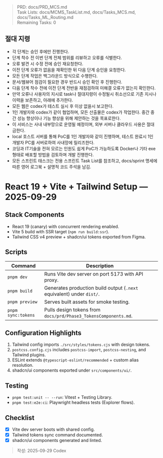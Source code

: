 > PRD: docs/PRD_MCS.md  
> Task Lists: docs/MCMS_TaskList.md, docs/Tasks_MCS.md, docs/Tasks_ML_Routing.md  
> Remaining Tasks: 0

## 절대 지령
- 각 단계는 승인 후에만 진행한다.
- 단계 착수 전 이번 단계 전체 범위를 리뷰하고 오류를 식별한다.
- 오류 발견 시 수정 전에 승인 재요청한다.
- 이전 단계 오류가 없음을 재확인한 뒤 다음 단계 승인을 요청한다.
- 모든 단계 작업은 백그라운드 방식으로 수행한다.
- 문서/웹뷰어 점검이 필요한 경우 반드시 승인 확인 후 진행한다.
- 다음 단계 착수 전에 이전 단계 전반을 재점검하여 미해결 오류가 없는지 확인한다.
- 만약 오류나 사용자의 지시로 task나 절대지령이 수정될시 취소선으로 기존 지시나 이력을 보존하고, 아래에 추가한다.
- 모든 웹은 codex가 테스트 실시 후 이상 없을시 보고한다.
- 1인 개발자와 codex가 같이 협업하며, 모든 산출물은 codex가 작업한다. 중간 중간 성능 향상이나 기능 향상을 위해 제안하는 것을 목표로한다.
- 이 서비스는 사내 내부망으로 운영될 예정이며, 외부 서버나 클라우드 사용은 절대 금한다.
- local 호스트 서버를 통해 PoC를 1인 개발자와 같이 진행하며, 테스트 완료시 1인 개발자 PC를 서버로하여 사내망에 릴리즈한다.
- 코딩과 IT기술을 전혀 모르는 인원도 쉽게 PoC가 가능하도록 Docker나 기타 exe 형태로 배포할 방법을 검토하며 개발 진행한다.
- 모든 스프린트 태스크는 전용 스프린트 Task List를 참조하고, docs/sprint 명세에 따른 영어 로그북 + 설명적 코드 주석을 남김.
# React 19 + Vite + Tailwind Setup — 2025-09-29

## Stack Components
- React 19 (canary) with concurrent rendering enabled.
- Vite 5 build with SSR target (`npm run build:ssr`).
- Tailwind CSS v4 preview + shadcn/ui tokens exported from Figma.

## Scripts
| Command | Description |
| --- | --- |
| `pnpm dev` | Runs Vite dev server on port 5173 with API proxy. |
| `pnpm build` | Generates production build output (`.next` equivalent) under `dist/`. |
| `pnpm preview` | Serves built assets for smoke testing. |
| `pnpm sync:tokens` | Pulls design tokens from `docs/prd/Phase3_TokensComponents.md`. |

## Configuration Highlights
1. Tailwind config imports `./src/styles/tokens.cjs` with design tokens.
2. `postcss.config.cjs` includes `postcss-import`, `postcss-nesting`, and Tailwind plugins.
3. ESLint extends `@typescript-eslint/recommended` + custom alias resolution.
4. shadcn/ui components exported under `src/components/ui/`.

## Testing
- `pnpm test:unit -- --run`: Vitest + Testing Library.
- `pnpm test:e2e:ci`: Playwright headless tests (Explorer flows).

## Checklist
- [x] Vite dev server boots with shared config.
- [x] Tailwind tokens sync command documented.
- [x] shadcn/ui components generated and linted.

> 작성: 2025-09-29 Codex

